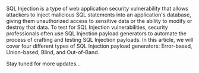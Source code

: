 SQL Injection is a type of web application security vulnerability that allows attackers to inject malicious SQL statements into an application's database, giving them unauthorized access to sensitive data or the ability to modify or destroy that data. To test for SQL Injection vulnerabilities, security professionals often use SQL Injection payload generators to automate the process of crafting and testing SQL Injection payloads. In this article, we will cover four different types of SQL Injection payload generators: Error-based, Union-based, Blind, and Out-of-Band.

Stay tuned for more updates...
